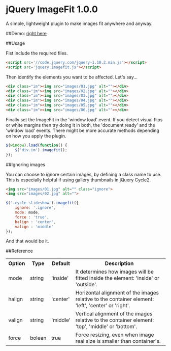 jQuery ImageFit 1.0.0
=====================

A simple, lightweight plugin to make images fit anywhere and anyway.

##Demo: [right here](http://periplox.github.io/jquery.imagefit/)

##Usage

Fist include the required files.
``` html
<script src='//code.jquery.com/jquery-1.10.2.min.js'></script>
<script src='jquery.imagefit.js'></script>
```

Then identify the elements you want to be affected. Let's say...
``` html
<div class="im"><img src="images/01.jpg" alt=""></div>
<div class="im"><img src="images/02.jpg" alt=""></div>
<div class="im"><img src="images/03.jpg" alt=""></div>
<div class="im"><img src="images/04.jpg" alt=""></div>
<div class="im"><img src="images/05.jpg" alt=""></div>
<div class="im"><img src="images/06.jpg" alt=""></div>
```

Finally set the ImageFit in the 'window load' event. If you detect visual flips or white margins then try doing it in both, the 'document ready' and the 'window load' events. There might be more accurate methods depending on how you apply the plugin.
``` javascript
$(window).load(function() {
	$('div.im').imagefit();
});
```

##Ignoring images

You can choose to ignore certain images, by defining a class name to use. This is especially helpful if using gallery thumbnails in jQuery Cycle2.
``` html
<img src="images/01.jpg" alt="" class="ignore">
<img src="images/02.jpg" alt="">
```

``` javascript
$('.cycle-slideshow').imagefit({
    ignore: '.ignore',
    mode: mode,
    force : 'true',
    halign : 'center',
    valign : 'middle'
});
```

And that would be it.

##Reference

<table>

 <tr>
    <th>Option</th>
    <th>Type</th>
    <th>Default</th>
    <th>Description</th>
 </tr>

 <tr>
    <td>mode</td>
    <td>string</td>
    <td>'inside'</td>
    <td>It determines how images will be fitted inside the element: 'inside' or 'outside'.</td>
 </tr>
  
 <tr>
    <td>halign</td>
    <td>string</td>
    <td>'center'</td>
    <td>Horizontal alignment of the images relative to the container element: 'left', 'center' or 'right'.</td>
 </tr>
 
 <tr>
    <td>valign</td>
    <td>string</td>
    <td>'middle'</td>
    <td>Vertical alignment of the images relative to the container element: 'top', 'middle' or 'bottom'.</td>
 </tr>

 <tr>
    <td>force</td>
    <td>bolean</td>
    <td>true</td>
    <td>Force resizing, even when image real size is smaller than container's.</td>
 </tr>

</table>
